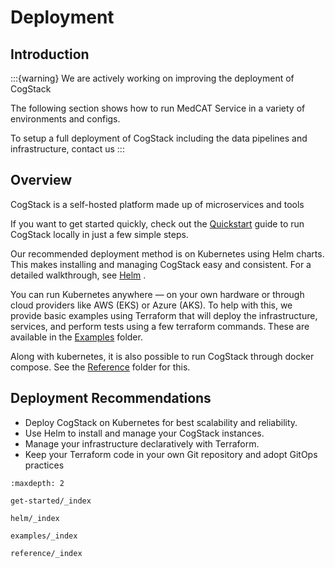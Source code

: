 # Deployment

## Introduction
:::{warning}
We are actively working on improving the deployment of CogStack

The following section shows how to run MedCAT Service in a variety of environments and configs.

To setup a full deployment of CogStack including the data pipelines and infrastructure, contact us
:::

## Overview
CogStack is a self-hosted platform made up of microservices and tools

If you want to get started quickly, check out the [Quickstart](./get-started/quickstart) guide to run CogStack locally in just a few simple steps.

Our recommended deployment method is on Kubernetes using Helm charts. This makes installing and managing CogStack easy and consistent. For a detailed walkthrough, see [Helm](./helm/_index) .

You can run Kubernetes anywhere — on your own hardware or through cloud providers like AWS (EKS) or Azure (AKS). To help with this, we provide basic examples using Terraform that will deploy the infrastructure, services, and perform tests using a few terraform commands. These are available in the [Examples](./examples/_index) folder.

Along with kubernetes, it is also possible to run CogStack through docker compose. See the [Reference](./reference/_index) folder for this. 

## Deployment Recommendations

- Deploy CogStack on Kubernetes for best scalability and reliability.
- Use Helm to install and manage your CogStack instances.
- Manage your infrastructure declaratively with Terraform.
- Keep your Terraform code in your own Git repository and adopt GitOps practices


```{toctree}
:maxdepth: 2

get-started/_index

helm/_index

examples/_index

reference/_index
```
